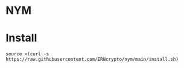 # NYM
#    Install 
    source <(curl -s https://raw.githubusercontent.com/ERNcrypto/nym/main/install.sh)
